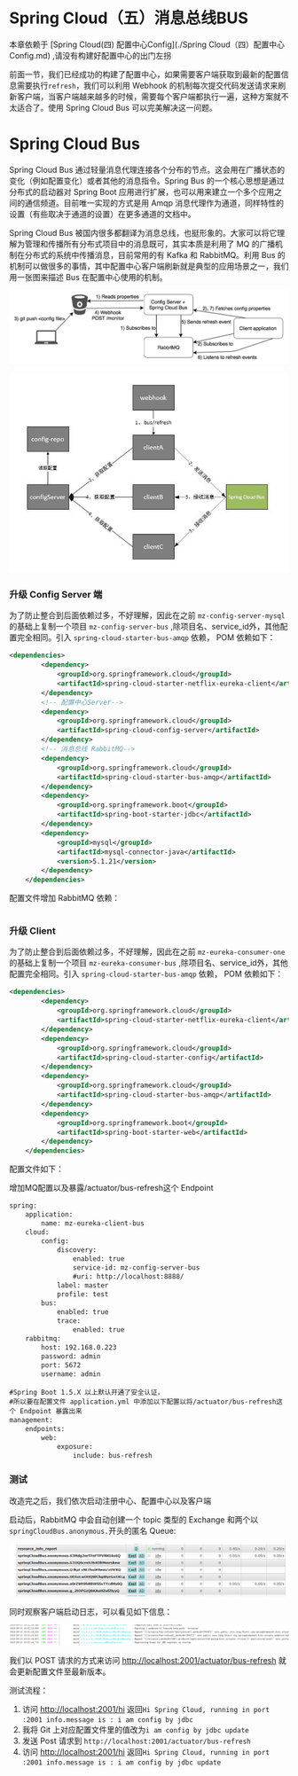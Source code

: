 # Spring Cloud（五）消息总线BUS

本章依赖于 [Spring Cloud(四) 配置中心Config](./Spring Cloud（四）配置中心Config.md) ,请没有构建好配置中心的出门左拐

前面一节，我们已经成功的构建了配置中心，如果需要客户端获取到最新的配置信息需要执行`refresh`，我们可以利用 Webhook 的机制每次提交代码发送请求来刷新客户端，当客户端越来越多的时候，需要每个客户端都执行一遍，这种方案就不太适合了。使用 Spring Cloud Bus 可以完美解决这一问题。

# Spring Cloud Bus

Spring Cloud Bus 通过轻量消息代理连接各个分布的节点。这会用在广播状态的变化（例如配置变化）或者其他的消息指令。Spring Bus 的一个核心思想是通过分布式的启动器对 Spring Boot 应用进行扩展，也可以用来建立一个多个应用之间的通信频道。目前唯一实现的方式是用 Amqp 消息代理作为通道，同样特性的设置（有些取决于通道的设置）在更多通道的文档中。

Spring Cloud Bus 被国内很多都翻译为消息总线，也挺形象的。大家可以将它理解为管理和传播所有分布式项目中的消息既可，其实本质是利用了 MQ 的广播机制在分布式的系统中传播消息，目前常用的有 Kafka 和 RabbitMQ。利用 Bus 的机制可以做很多的事情，其中配置中心客户端刷新就是典型的应用场景之一，我们用一张图来描述 Bus 在配置中心使用的机制。

![](./image/configBus2.jpg)

![](./image/configBus1.jpg)

### 升级 Config Server 端

为了防止整合到后面依赖过多，不好理解，因此在之前 `mz-config-server-mysql` 的基础上复制一个项目 `mz-config-server-bus` ,除项目名、service_id外，其他配置完全相同。引入 `spring-cloud-starter-bus-amqp` 依赖， POM 依赖如下：

```xml
<dependencies>
        <dependency>
            <groupId>org.springframework.cloud</groupId>
            <artifactId>spring-cloud-starter-netflix-eureka-client</artifactId>
        </dependency>
        <!-- 配置中心Server-->
        <dependency>
            <groupId>org.springframework.cloud</groupId>
            <artifactId>spring-cloud-config-server</artifactId>
        </dependency>
        <!-- 消息总线 RabbitMQ-->
        <dependency>
            <groupId>org.springframework.cloud</groupId>
            <artifactId>spring-cloud-starter-bus-amqp</artifactId>
        </dependency>
        <dependency>
            <groupId>org.springframework.boot</groupId>
            <artifactId>spring-boot-starter-jdbc</artifactId>
        </dependency>
        <dependency>
            <groupId>mysql</groupId>
            <artifactId>mysql-connector-java</artifactId>
            <version>5.1.21</version>
        </dependency>
    </dependencies>
```

配置文件增加 RabbitMQ 依赖：

```properties

```

### 升级 Client 

为了防止整合到后面依赖过多，不好理解，因此在之前 `mz-eureka-consumer-one` 的基础上复制一个项目 `mz-eureka-consumer-bus` ,除项目名、service_id外，其他配置完全相同。引入 `spring-cloud-starter-bus-amqp` 依赖， POM 依赖如下：

```xml
<dependencies>
        <dependency>
            <groupId>org.springframework.cloud</groupId>
            <artifactId>spring-cloud-starter-netflix-eureka-client</artifactId>
        </dependency>
        <dependency>
            <groupId>org.springframework.cloud</groupId>
            <artifactId>spring-cloud-starter-config</artifactId>
        </dependency>
        <dependency>
            <groupId>org.springframework.cloud</groupId>
            <artifactId>spring-cloud-starter-bus-amqp</artifactId>
        </dependency>
        <dependency>
            <groupId>org.springframework.boot</groupId>
            <artifactId>spring-boot-starter-web</artifactId>
        </dependency>
    </dependencies>
```

配置文件如下：

增加MQ配置以及暴露/actuator/bus-refresh这个 Endpoint

```properties
spring:
    application:
        name: mz-eureka-client-bus
    cloud:
        config:
            discovery:
                enabled: true
                service-id: mz-config-server-bus
                #uri: http://localhost:8888/
            label: master
            profile: test
        bus:
            enabled: true
            trace:
                enabled: true
    rabbitmq:
        host: 192.168.0.223
        password: admin
        port: 5672
        username: admin

#Spring Boot 1.5.X 以上默认开通了安全认证，
#所以要在配置文件 application.yml 中添加以下配置以将/actuator/bus-refresh这个 Endpoint 暴露出来
management:
    endpoints:
        web:
            exposure:
                include: bus-refresh

```

### 测试



改造完之后，我们依次启动注册中心、配置中心以及客户端

启动后，RabbitMQ 中会自动创建一个 topic 类型的 Exchange 和两个以`springCloudBus.anonymous.`开头的匿名 Queue:

![](./image/bus-rabbitmq.png)

同时观察客户端启动日志，可以看见如下信息：

![](./image/client_bus_start_info.png)

我们以 POST 请求的方式来访问 <http://localhost:2001/actuator/bus-refresh> 就会更新配置文件至最新版本。

测试流程：

1. 访问 <http://localhost:2001/hi> 返回`Hi Spring Cloud, running in port :2001 info.message is : i am config by jdbc`
2. 我将 Git 上对应配置文件里的值改为`i am config by jdbc update `
3. 发送 Post 请求到 `http://localhost:2001/actuator/bus-refresh`
4. 访问 <http://localhost:2001/hi> 返回`Hi Spring Cloud, running in port :2001 info.message is : i am config by jdbc update`


